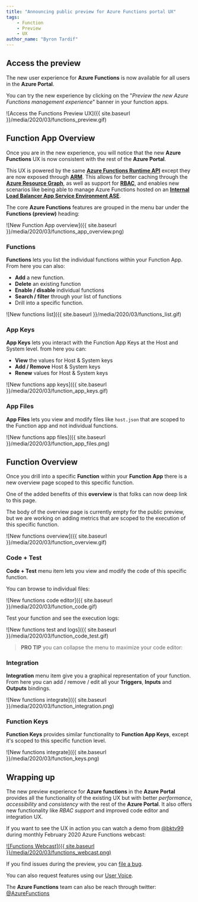 ```yaml
---
title: "Announcing public preview for Azure Functions portal UX"
tags: 
    - Function
    - Preview
    - UX
author_name: "Byron Tardif"
---
```


## Access the preview

The new user experience for **Azure Functions** is now available for all users in the **Azure Portal**.

You can try the new experience by clicking on the "*Preview the new Azure Functions management experience*" banner in your function apps.

![Access the Functions Preview UX]({{ site.baseurl }}/media/2020/03/functions_preview.gif)

## Function App Overview

Once you are in the new experience, you will notice that the new  **Azure Functions** UX is now consistent with the rest of the **Azure Portal**.

This UX is powered by the same [**Azure Functions Runtime API**](https://docs.microsoft.com/azure/azure-functions/functions-runtime-overview) except they are now exposed through [**ARM**](https://azure.microsoft.com/features/resource-manager/). This allows for better caching through the [**Azure Resource Graph**](https://azure.microsoft.com/features/resource-graph/), as well as support for [**RBAC**](https://docs.microsoft.com/azure/role-based-access-control/overview), and enables new scenarios like being able to manage Azure Functions hosted on an [**Internal Load Balancer App Service Environment ASE**](https://docs.microsoft.com/azure/app-service/environment/create-ilb-ase).

The core **Azure Functions** features are grouped in the menu bar under the **Functions (preview)** heading:

![New Function App overview]({{ site.baseurl }}/media/2020/03/functions_app_overview.png)

### Functions

**Functions** lets you list the individual functions within your Function App. From here you can also:

- **Add** a new function.
- **Delete** an existing function
- **Enable / disable** individual functions
- **Search / filter** through your list of functions
- Drill into a specific function.

![New functions list]({{ site.baseurl }}/media/2020/03/functions_list.gif)

### App Keys

**App Keys** lets you interact with the Function App Keys at the Host and System level. from here you can:

- **View** the values for Host & System keys
- **Add / Remove** Host & System keys
- **Renew** values for Host & System keys

![New functions app keys]({{ site.baseurl }}/media/2020/03/function_app_keys.gif)

### App Files

**App Files** lets you view and modify files like `host.json` that are scoped to the Function app and not individual functions.

![New functions app files]({{ site.baseurl }}/media/2020/03/function_app_files.png)

## Function Overview

Once you drill into a specific **Function** within your **Function App** there is a new overview page scoped to this specific function.

One of the added benefits of this **overview** is that folks can now deep link to this page.

The body of the overview page is currently empty for the public preview, but we are working on adding metrics that are scoped to the execution of this specific function.

![New functions overview]({{ site.baseurl }}/media/2020/03/function_overview.gif)

### Code + Test

**Code + Test** menu item lets you view and modify the code of this specific function.

You can browse to individual files:

![New functions code editor]({{ site.baseurl }}/media/2020/03/function_code.gif)

Test your function and see the execution logs:

![New functions test and logs]({{ site.baseurl }}/media/2020/03/function_code_test.gif)

>**PRO TIP** you can collapse the menu to maximize your code editor:
>

### Integration

**Integration** menu item give you a graphical representation of your function. From here you can add / remove / edit all your **Triggers**, **Inputs** and **Outputs** bindings.

![New functions integrate]({{ site.baseurl }}/media/2020/03/function_integration.png)

### Function Keys

**Function Keys** provides similar functionality to **Function App Keys**, except it's scoped to this specific function level.

![New functions integrate]({{ site.baseurl }}/media/2020/03/function_keys.png)

## Wrapping up

The new preview experience for **Azure functions** in the **Azure Portal** provides all the functionality of the existing UX but with better *performance*, *accessibility* and *consistency* with the rest of the **Azure Portal**. It also offers new functionality like *RBAC support* and improved code editor and integration UX.

If you want to see the UX in action you can watch a demo from [@bktv99](https://twitter.com/bktv99) during monthly February 2020 Azure Functions webcast:

[![Functions Webcast]({{ site.baseurl }}/media/2020/03/functions_webcast.png)](https://www.youtube.com/watch?v=62TwjDxQZZo)

If you find issues during the preview, you can [file a bug](https://github.com/Azure/Azure-Functions/issues/new?assignees=btardif&labels=UX_Preview&template=Preview_Functions_UX.md&title=%5BUX%5D+-+).

You can also request features using our [User Voice](https://feedback.azure.com/forums/355860-azure-functions).

The **Azure Functions** team can also be reach through twitter: [@AzureFunctions](https://twitter.com/AzureFunctions)
